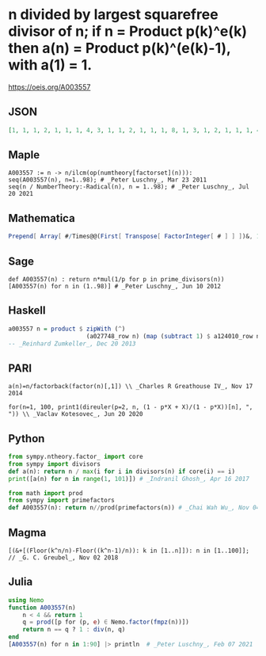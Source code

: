 # n divided by largest squarefree divisor of n; if n \= Product p\(k\)^e\(k\) then a\(n\) \= Product p\(k\)^\(e\(k\)\-1\), with a\(1\) \= 1\.
https://oeis.org/A003557
## JSON
```JSON
[1, 1, 1, 2, 1, 1, 1, 4, 3, 1, 1, 2, 1, 1, 1, 8, 1, 3, 1, 2, 1, 1, 1, 4, 5, 1, 9, 2, 1, 1, 1, 16, 1, 1, 1, 6, 1, 1, 1, 4, 1, 1, 1, 2, 3, 1, 1, 8, 7, 5, 1, 2, 1, 9, 1, 4, 1, 1, 1, 2, 1, 1, 3, 32, 1, 1, 1, 2, 1, 1, 1, 12, 1, 1, 5, 2, 1, 1, 1, 8, 27, 1, 1, 2, 1, 1, 1, 4, 1, 3, 1, 2, 1, 1, 1, 16, 1, 7]
```
## Maple
```Maple
A003557 := n -> n/ilcm(op(numtheory[factorset](n))):
seq(A003557(n), n=1..98); # _Peter Luschny_, Mar 23 2011
seq(n / NumberTheory:-Radical(n), n = 1..98); # _Peter Luschny_, Jul 20 2021
```
## Mathematica
```Mathematica
Prepend[ Array[ #/Times@@(First[ Transpose[ FactorInteger[ # ] ] ])&, 100, 2 ], 1 ] (* _Olivier Gérard_, Apr 10 1997 *)
```
## Sage
```Sage
def A003557(n) : return n*mul(1/p for p in prime_divisors(n))
[A003557(n) for n in (1..98)] # _Peter Luschny_, Jun 10 2012
```
## Haskell
```Haskell
a003557 n = product $ zipWith (^)
                      (a027748_row n) (map (subtract 1) $ a124010_row n)
-- _Reinhard Zumkeller_, Dec 20 2013
```
## PARI
```PARI
a(n)=n/factorback(factor(n)[,1]) \\ _Charles R Greathouse IV_, Nov 17 2014
```
```PARI
for(n=1, 100, print1(direuler(p=2, n, (1 - p*X + X)/(1 - p*X))[n], ", ")) \\ _Vaclav Kotesovec_, Jun 20 2020
```
## Python
```Python
from sympy.ntheory.factor_ import core
from sympy import divisors
def a(n): return n / max(i for i in divisors(n) if core(i) == i)
print([a(n) for n in range(1, 101)]) # _Indranil Ghosh_, Apr 16 2017
```
```Python
from math import prod
from sympy import primefactors
def A003557(n): return n//prod(primefactors(n)) # _Chai Wah Wu_, Nov 04 2022
```
## Magma
```Magma
[(&+[(Floor(k^n/n)-Floor((k^n-1)/n)): k in [1..n]]): n in [1..100]]; // _G. C. Greubel_, Nov 02 2018
```
## Julia
```Julia
using Nemo
function A003557(n)
    n < 4 && return 1
    q = prod([p for (p, e) ∈ Nemo.factor(fmpz(n))])
    return n == q ? 1 : div(n, q)
end
[A003557(n) for n in 1:90] |> println  # _Peter Luschny_, Feb 07 2021
```
